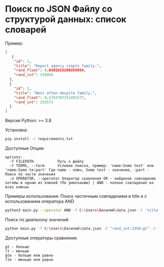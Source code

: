 # Поиск по JSON Файлу со структурой данных: список словарей
Пример:
```json
[
   {
    "id": 1,
    "title": "Report agency simple family.",
    "rand_float": 0.0382615286355954,
    "rand_int": 316984
  },
  {
    "id": 2,
    "title": "Next often despite family.",
    "rand_float": 0.5743787352491577,
    "rand_int": 293573
  }
]
```

Версия Python: >= 3.8 

Установка:
```bash
pip install -r requirements.txt
```

Доступные Опции:
```
options:
  -f FILEPATH           Путь к файлу
  -t TERMS, --term      Условие поиска, пример: 'name:Some test' или 'name:Some te:part' Где name - ключ, Some test - значение, :part - Поиск по части значения
  -o OPERATOR, --operator Оператор сравнения OR - найденое совпадение хотябы в одном из ключей (По умолчанию) | AND - полное совпадение во всех ключах
```

Примеры использования:
Поиск частичным совпадением в title и с использованием оператора AND
```bash
python3 main.py --operator AND -f C:\Users\Василий\data.json -t 'title:family:part' -t 'rand_int:293573'
```

Поиск по диапазону значений
```bash
python main.py -f C:\Users\Василий\data.json -t "rand_int:3358:gt" -t "rand_int:3370:lt"
```
Доступные операторы сравнения:
```
gt - больше
lt - меньше
gte - больше или равно
lte - меньше или равно
```

